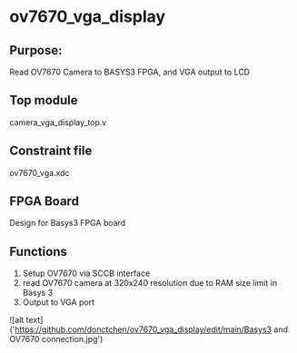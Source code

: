 # ov7670_vga_display

## Purpose: 
Read OV7670 Camera to BASYS3 FPGA, and VGA output to LCD

## Top module
camera_vga_display_top.v

## Constraint file
ov7670_vga.xdc

## FPGA Board
Design for Basys3 FPGA board

## Functions
1. Setup OV7670 via SCCB interface
2. read OV7670 camera at 320x240 resolution due to RAM size limit in Basys 3
3. Output to VGA port


![alt text]('https://github.com/donctchen/ov7670_vga_display/edit/main/Basys3 and OV7670 connection.jpg')
